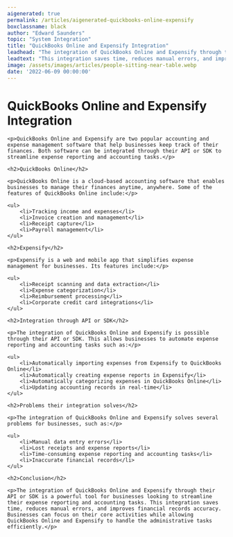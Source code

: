 ```yaml
---
aigenerated: true
permalink: /articles/aigenerated-quickbooks-online-expensify
boxclassname: black
author: "Edward Saunders"
topic: "System Integration"
title: "QuickBooks Online and Expensify Integration"
leadhead: "The integration of QuickBooks Online and Expensify through their API or SDK is a powerful tool for businesses looking to streamline their expense reporting and accounting tasks"
leadtext: "This integration saves time, reduces manual errors, and improves financial records accuracy. Businesses can focus on their core activities while allowing QuickBooks Online and Expensify to handle the administrative tasks efficiently."
image: /assets/images/articles/people-sitting-near-table.webp
date: '2022-06-09 00:00:00'
---
```

<div class="arttext">
	<h1>QuickBooks Online and Expensify Integration</h1>

	<p>QuickBooks Online and Expensify are two popular accounting and expense management software that help businesses keep track of their finances. Both software can be integrated through their API or SDK to streamline expense reporting and accounting tasks.</p>

	<h2>QuickBooks Online</h2>

	<p>QuickBooks Online is a cloud-based accounting software that enables businesses to manage their finances anytime, anywhere. Some of the features of QuickBooks Online include:</p>

	<ul>
		<li>Tracking income and expenses</li>
		<li>Invoice creation and management</li>
		<li>Receipt capture</li>
		<li>Payroll management</li>
	</ul>

	<h2>Expensify</h2>

	<p>Expensify is a web and mobile app that simplifies expense management for businesses. Its features include:</p>

	<ul>
		<li>Receipt scanning and data extraction</li>
		<li>Expense categorization</li>
		<li>Reimbursement processing</li>
		<li>Corporate credit card integrations</li>
	</ul>

	<h2>Integration through API or SDK</h2>

	<p>The integration of QuickBooks Online and Expensify is possible through their API or SDK. This allows businesses to automate expense reporting and accounting tasks such as:</p>

	<ul>
		<li>Automatically importing expenses from Expensify to QuickBooks Online</li>
		<li>Automatically creating expense reports in Expensify</li>
		<li>Automatically categorizing expenses in QuickBooks Online</li>
		<li>Updating accounting records in real-time</li>
	</ul>

	<h2>Problems their integration solves</h2>

	<p>The integration of QuickBooks Online and Expensify solves several problems for businesses, such as:</p>

	<ul>
		<li>Manual data entry errors</li>
		<li>Lost receipts and expense reports</li>
		<li>Time-consuming expense reporting and accounting tasks</li>
		<li>Inaccurate financial records</li>
	</ul>

	<h2>Conclusion</h2>

	<p>The integration of QuickBooks Online and Expensify through their API or SDK is a powerful tool for businesses looking to streamline their expense reporting and accounting tasks. This integration saves time, reduces manual errors, and improves financial records accuracy. Businesses can focus on their core activities while allowing QuickBooks Online and Expensify to handle the administrative tasks efficiently.</p>

</div>